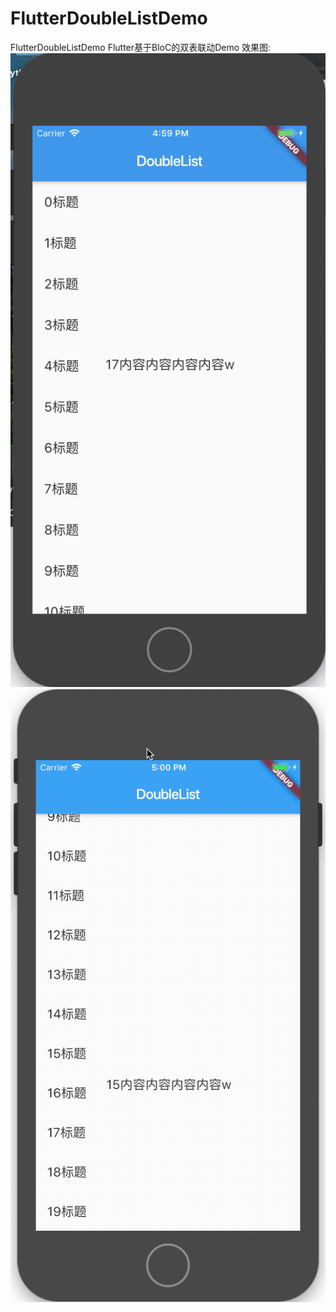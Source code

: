# FlutterDoubleListDemo
FlutterDoubleListDemo
Flutter基于BloC的双表联动Demo
效果图:![image](https://github.com/yjm2657/FlutterDoubleListDemo/blob/master/Images/%E5%B1%8F%E5%B9%95%E5%BF%AB%E7%85%A7%202019-06-11%2016.59.57.png)![image](https://github.com/yjm2657/FlutterDoubleListDemo/blob/master/Images/2019-06-11%2017.00.33.gif)
